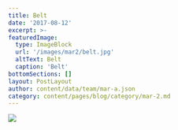 ```yaml
---
title: Belt
date: '2017-08-12'
excerpt: >-
featuredImage:
  type: ImageBlock
  url: '/images/mar2/belt.jpg'
  altText: Belt
  caption: 'Belt'
bottomSections: []
layout: PostLayout
author: content/data/team/mar-a.json
category: content/pages/blog/category/mar-2.md
---
```

<img src="/images/mar2/belt.jpg">
